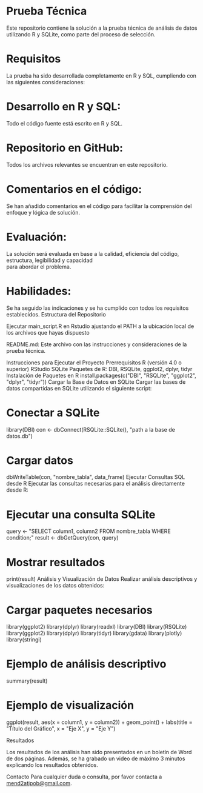 # Prueba Técnica

Este repositorio contiene la solución a la prueba técnica de análisis de datos utilizando R y SQLite, como parte del proceso de selección.

# Requisitos

La prueba ha sido desarrollada completamente en R y SQL, cumpliendo con las siguientes consideraciones:

# Desarrollo en R y SQL: 
  Todo el código fuente está escrito en R y SQL.
# Repositorio en GitHub: 
  Todos los archivos relevantes se encuentran en este repositorio.
# Comentarios en el código: 
  Se han añadido comentarios en el código para facilitar la comprensión del enfoque y lógica de solución.
# Evaluación: 
  La solución será evaluada en base a la calidad, eficiencia del código, estructura, legibilidad y capacidad   
  para abordar el problema.
# Habilidades: 
  Se ha seguido las indicaciones y se ha cumplido con todos los requisitos establecidos.
  Estructura del Repositorio

Ejecutar main_script.R en Rstudio ajustando el PATH a la ubicación local de los archivos que hayas dispuesto

README.md: Este archivo con las instrucciones y consideraciones de la prueba técnica.

Instrucciones para Ejecutar el Proyecto
Prerrequisitos
R (versión 4.0 o superior)
RStudio
SQLite
Paquetes de R: DBI, RSQLite, ggplot2, dplyr, tidyr
Instalación de Paquetes en R
install.packages(c("DBI", "RSQLite", "ggplot2", "dplyr", "tidyr"))
Cargar la Base de Datos en SQLite
Cargar las bases de datos compartidas en SQLite utilizando el siguiente script:


# Conectar a SQLite
library(DBI)
con <- dbConnect(RSQLite::SQLite(), "path a la base de datos.db")

# Cargar datos
dbWriteTable(con, "nombre_tabla", data_frame)
Ejecutar Consultas SQL desde R
Ejecutar las consultas necesarias para el análisis directamente desde R:

# Ejecutar una consulta SQLite
query <- "SELECT column1, column2 FROM nombre_tabla WHERE condition;"
result <- dbGetQuery(con, query)

# Mostrar resultados
print(result)
Análisis y Visualización de Datos
Realizar análisis descriptivos y visualizaciones de los datos obtenidos:

# Cargar paquetes necesarios
library(ggplot2)
library(dplyr)
library(readxl)
library(DBI)
library(RSQLite)
library(ggplot2)
library(dplyr)
library(tidyr)
library(gdata)
library(plotly)
library(stringi)

# Ejemplo de análisis descriptivo
summary(result)

# Ejemplo de visualización
ggplot(result, aes(x = column1, y = column2)) +
  geom_point() +
  labs(title = "Título del Gráfico", x = "Eje X", y = "Eje Y")
  
Resultados

Los resultados de los análisis han sido presentados en un boletín de Word de dos páginas. Además, se ha grabado un video de máximo 3 minutos explicando los resultados obtenidos.

Contacto
Para cualquier duda o consulta, por favor contacta a mend2atipob@gmail.com.  

 
